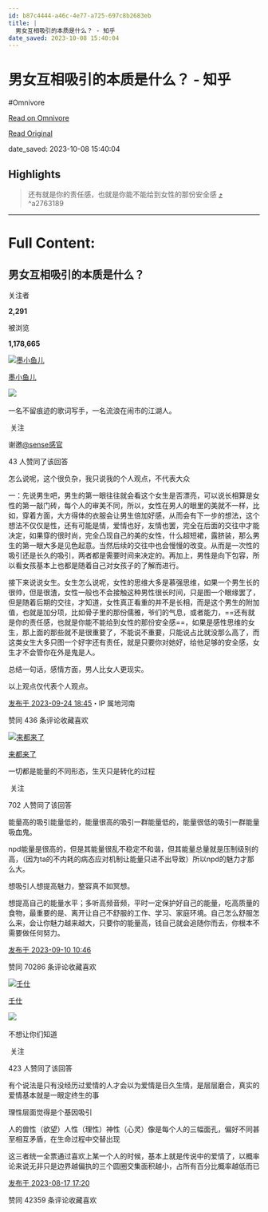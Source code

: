 ```yaml
---
id: b87c4444-a46c-4e77-a725-697c8b2683eb
title: |
  男女互相吸引的本质是什么？ - 知乎
date_saved: 2023-10-08 15:40:04
---
```


# 男女互相吸引的本质是什么？ - 知乎
#Omnivore

[Read on Omnivore](https://omnivore.app/me/https-www-zhihu-com-question-617072319-answer-3225210152-18b10cdb569)

[Read Original](https://www.zhihu.com/question/617072319/answer/3225210152)

date_saved: 2023-10-08 15:40:04


## Highlights

> 还有就是你的责任感，也就是你能不能给到女性的那份安全感 [⤴️](https://omnivore.app/me/https-www-zhihu-com-question-617072319-answer-3225210152-18b10cdb569#a2763189-3658-4e55-8f4d-2864e38a784e)  ^a2763189


--- 

# Full Content: 

## 男女互相吸引的本质是什么？

关注者

**2,291**

被浏览

**1,178,665**

[![墨小鱼儿](https://proxy-prod.omnivore-image-cache.app/0x0,sUiHspwMQxTGOtlQPrTc-xD7ISAgQ7f95N1rNF4CE3oM/https://picx.zhimg.com/v2-5cab6486a3ca474a7cbac8a2d1f37540_l.jpg?source=1940ef5c)](https://www.zhihu.com/people/56-65-5-54)

[墨小鱼儿](https://www.zhihu.com/people/56-65-5-54)

​![](https://proxy-prod.omnivore-image-cache.app/0x0,sRpP1H2oa_TfsDLpATwsIt6ipVLRN7HlUZGTch2Ee4JQ/https://picx.zhimg.com/v2-4812630bc27d642f7cafcd6cdeca3d7a.jpg?source=88ceefae)

一名不留痕迹的歌词写手，一名流浪在闹市的江湖人。

​ 关注

谢邀[@sense感官](https://www.zhihu.com/people/mars-90-3-5)

43 人赞同了该回答

怎么说呢，这个很负杂，我只说我的个人观点，不代表大众

一：先说男生吧，男生的第一眼往往就会看这个女生是否漂亮，可以说长相算是女性的第一敲门砖，每个人的审美不同，所以，女性在男人的眼里的美就不一样，比如，穿着方面，大方得体的衣服会让男生倍加好感，从而会有下一步的想法，这个想法不仅仅是性，还有可能是情，爱情也好，友情也罢，完全在后面的交往中才能决定，如果穿的很时尚，完全凸现自己的美的女性，什么超短裙，露脐装，那么男生的第一眼大多是见色起意。当然后续的交往中也会慢慢的改变。从而是一次性的吸引还是长久的吸引，两者都是需要时间来决定的。再加上，男性是向下包容，所以看女孩基本上也都是随着自己对女孩子的了解而进行。

接下来说说女生。女生怎么说呢，女性的思维大多是慕强思维，如果一个男生长的很帅，但是很渣，女性一般也不会接触这种男性很长时间，只是图一个眼缘罢了，但是随着后期的交往，才知道，女性真正看重的并不是长相，而是这个男生的附加值，也就是加分项，比如骨子里的那份儒雅，爷们的气息，或者能力，==还有就是你的责任感，也就是你能不能给到女性的那份安全感==，如果是感性思维的女生，那上面的那些就不是很重要了，不能说不重要，只能说占比就没那么高了，而这类女生大多只图一个好字还有责任，就是只要你对她好，给他足够的安全感，女生才不会管你在外是鬼是人。

总结一句话，感情方面，男人比女人更现实。

以上观点仅代表个人观点。

[发布于 2023-09-24 18:45](https://www.zhihu.com/question/617072319/answer/3225210152)・IP 属地河南

​赞同 43​​6 条评论​收藏​喜欢

[![来都来了](https://proxy-prod.omnivore-image-cache.app/0x0,sR992HVDlkaJidSDT7mbXIpqPPNisMQyzJaO6UN_PhUQ/https://pica.zhimg.com/v2-72610bbd0b2d40f84455b21bc475d228_l.jpg?source=1940ef5c)](https://www.zhihu.com/people/luo-bing-76)

[来都来了](https://www.zhihu.com/people/luo-bing-76)

一切都是能量的不同形态，生灭只是转化的过程

​ 关注

702 人赞同了该回答

能量高的吸引能量低的，能量很高的吸引一群能量低的，能量很低的吸引一群能量吸血鬼。

npd能量是很高的，但是其能量很乱不稳定不和谐，但其能量总量就是压制级别的高，（因为ta的不内耗的病态应对机制让能量只进不出导致）所以npd的魅力才那么大。

想吸引人想提高魅力，整容真不如冥想。

想提高自己的能量水平；多听高频音频，平时一定保护好自己的能量，吃高质量的食物，最重要的是、离开让自己不舒服的工作、学习、家庭环境。自己怎么舒服怎么来，会让你魅力越来越大，只要你的能量高，钱自己就会追随你而去，你根本不需要做任何努力。

[发布于 2023-09-10 10:46](https://www.zhihu.com/question/617072319/answer/3205274793)

​赞同 702​​86 条评论​收藏​喜欢

[![壬仕](https://proxy-prod.omnivore-image-cache.app/0x0,schriqn-PDbd8-n0aNQ-driW8lDGgxTnVgq-4xniYOc8/https://picx.zhimg.com/v2-d480a35fc028ef493eef3f9dfb0fd07f_l.jpg?source=1940ef5c)](https://www.zhihu.com/people/qs223)

[壬仕](https://www.zhihu.com/people/qs223)

​![](https://proxy-prod.omnivore-image-cache.app/0x0,sEQaOWrSM4sYxMszrQ6lhsM51WgM5AvlqxCkeG6GJZz4/https://pic1.zhimg.com/v2-4812630bc27d642f7cafcd6cdeca3d7a.jpg?source=88ceefae)

不想让你们知道

​ 关注

423 人赞同了该回答

有个说法是只有没经历过爱情的人才会以为爱情是日久生情，是层层磨合，真实的爱情基本就是一眼定终生的事

理性层面觉得是个基因吸引

人的兽性（欲望）人性（理性）神性（心灵）像是每个人的三幅面孔，偏好不同甚至相互矛盾，在生命过程中交替出现

这三者统一全票通过喜欢上某一个人的时候，基本上就是传说中的爱情了，以概率论来说无非只是边界越偏执的三个圆圈交集面积越小，占所有百分比概率越低而已

[发布于 2023-08-17 17:20](https://www.zhihu.com/question/617072319/answer/3170642928)

​赞同 423​​59 条评论​收藏​喜欢
